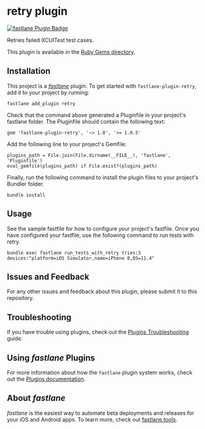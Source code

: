 # retry plugin

[![fastlane Plugin Badge](https://rawcdn.githack.com/fastlane/fastlane/master/fastlane/assets/plugin-badge.svg)](https://rubygems.org/gems/fastlane-plugin-retry)

Retries failed XCUITest test cases. 

This plugin is available in the [Ruby Gems directory](https://rubygems.org/gems/fastlane-plugin-retry).


## Installation

This project is a [_fastlane_](https://github.com/fastlane/fastlane) plugin. To get started with `fastlane-plugin-retry`, add it to your project by running:

```
fastlane add_plugin retry
```
Check that the command above generated a Pluginfile in your project's fastlane folder. The Pluginfile should contain the following text:
```
gem 'fastlane-plugin-retry', '~> 1.0', '>= 1.0.5'
```
Add the following line to your project's Gemfile:
```
plugins_path = File.join(File.dirname(__FILE__), 'fastlane', 'Pluginfile')
eval_gemfile(plugins_path) if File.exist?(plugins_path)
```
Finally, run the following command to install the plugin files to your project's Bundler folder.
```
bundle install
```

## Usage

See the sample fastfile for how to configure your project's fastfile. Once you have configured your fastfile, use the following command to run tests with retry.
```
bundle exec fastlane run_tests_with_retry tries:3 devices:"platform=iOS Simulator,name=iPhone 8,OS=11.4"
```

## Issues and Feedback

For any other issues and feedback about this plugin, please submit it to this repository.

## Troubleshooting

If you have trouble using plugins, check out the [Plugins Troubleshooting](https://docs.fastlane.tools/plugins/plugins-troubleshooting/) guide.

## Using _fastlane_ Plugins

For more information about how the `fastlane` plugin system works, check out the [Plugins documentation](https://docs.fastlane.tools/plugins/create-plugin/).

## About _fastlane_

_fastlane_ is the easiest way to automate beta deployments and releases for your iOS and Android apps. To learn more, check out [fastlane.tools](https://fastlane.tools).
